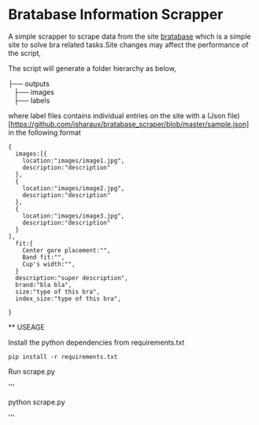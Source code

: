 # Bratabase Information Scrapper

A simple scrapper to scrape data from the site [bratabase](https://www.bratabase.com/) which is a simple site to solve bra related tasks.Site changes may affect the performance of the script,

The script will generate a folder hierarchy as below,

├── outputs                 
    &nbsp;&nbsp;&nbsp;├── images                    
    &nbsp;&nbsp;&nbsp;├── labels

where label files contains individual entries on the site with a (Json file)[https://github.com/isharaux/bratabase_scraper/blob/master/sample.json] in the following format
```
{
  images:[{
    location:"images/image1.jpg",
    description:"description"
  },
  {
    location:"images/image2.jpg",
    description:"description"
  },
  {
    location:"images/image3.jpg",
    description:"description"
  }
],
  fit:{
    Center gore placement:"",
    Band fit:"",
    Cup's width:"",
  }
  description:"super description",
  brand:"bla bla",
  size:"type of this bra",
  index_size:"type of this bra",

}
```

** USEAGE

Install the python dependencies from requirements.txt

```
pip install -r requirements.txt

```

Run scrape.py

'''

python scrape.py

'''
